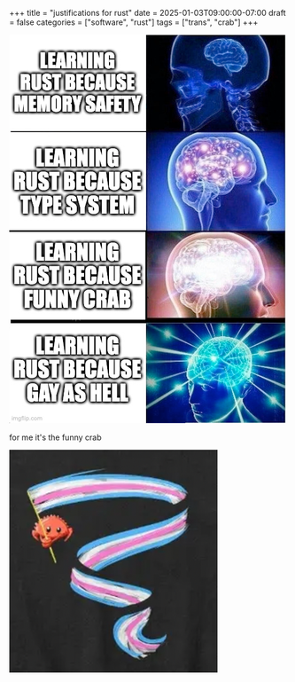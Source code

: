 +++
title = "justifications for rust"
date = 2025-01-03T09:00:00-07:00
draft = false
categories = ["software", "rust"]
tags = ["trans", "crab"]
+++

![](./why_rust.png)

for me it's the funny crab

![](./funnycrab.png)